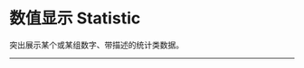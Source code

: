 # 数值显示 Statistic

突出展示某个或某组数字、带描述的统计类数据。

---

<script setup>
import StatisticBasicUse from "./component/statistic-basic-use.md"
import StatisticPrefix from "./component/statistic-prefix.md"
import StatisticAnimation from "./component/statistic-animation.md"
import StatisticCountdown from "./component/statistic-countdown.md"
import StatisticApi from "./component/statistic-api.md"

</script>

<statistic-basic-use />
<statistic-prefix />
<statistic-animation />
<statistic-countdown />
<statistic-api />
